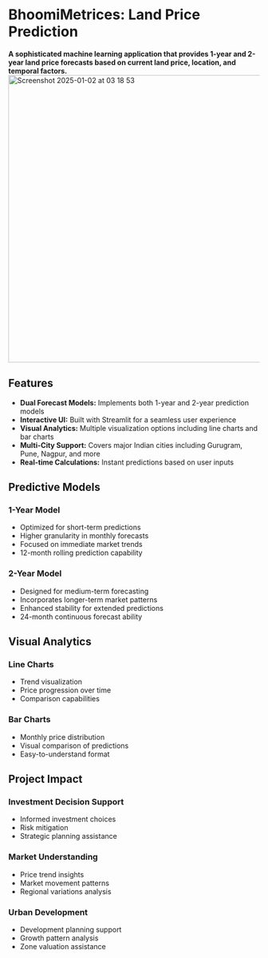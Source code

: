 # BhoomiMetrices: Land Price Prediction
**A sophisticated machine learning application that provides 1-year and 2-year land price forecasts based on current land price, location, and temporal factors.** <br>
<img width="575" alt="Screenshot 2025-01-02 at 03 18 53" src="https://github.com/user-attachments/assets/58b4e736-60fa-4f85-b367-e64ebf5d09fc" />

## Features

* **Dual Forecast Models:** Implements both 1-year and 2-year prediction models <br>
* **Interactive UI:** Built with Streamlit for a seamless user experience <br>
* **Visual Analytics:** Multiple visualization options including line charts and bar charts <br>
* **Multi-City Support:** Covers major Indian cities including Gurugram, Pune, Nagpur, and more <br>
* **Real-time Calculations:** Instant predictions based on user inputs <br>

## Predictive Models
### 1-Year Model

* Optimized for short-term predictions
* Higher granularity in monthly forecasts
* Focused on immediate market trends
* 12-month rolling prediction capability

### 2-Year Model

* Designed for medium-term forecasting
* Incorporates longer-term market patterns
* Enhanced stability for extended predictions
* 24-month continuous forecast ability


## Visual Analytics

### Line Charts

* Trend visualization
* Price progression over time
* Comparison capabilities


### Bar Charts

* Monthly price distribution
* Visual comparison of predictions
* Easy-to-understand format

## Project Impact

### Investment Decision Support

- Informed investment choices
- Risk mitigation
- Strategic planning assistance


### Market Understanding

- Price trend insights
- Market movement patterns
- Regional variations analysis


### Urban Development

- Development planning support
- Growth pattern analysis
- Zone valuation assistance
